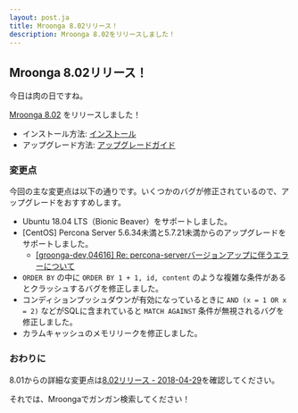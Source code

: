 ```yaml
---
layout: post.ja
title: Mroonga 8.02リリース！
description: Mroonga 8.02をリリースしました！
---
```


## Mroonga 8.02リリース！

今日は肉の日ですね。

[Mroonga 8.02](/ja/docs/news.html#release-8-02) をリリースしました！

* インストール方法: [インストール](/ja/docs/install.html)
* アップグレード方法: [アップグレードガイド](/ja/docs/upgrade.html)

### 変更点

今回の主な変更点は以下の通りです。いくつかのバグが修正されているので、アップグレードをおすすめします。

* Ubuntu 18.04 LTS（Bionic Beaver）をサポートしました。
* [CentOS] Percona Server 5.6.34未満と5.7.21未満からのアップグレードをサポートしました。
  * [\[groonga-dev,04616\] Re: percona-serverバージョンアップに伴うエラーについて](https://lists.osdn.me/mailman/archives/groonga-dev/2018-April/004619.html)
* `ORDER BY` の中に `ORDER BY 1 + 1, id, content` のような複雑な条件があるとクラッシュするバグを修正しました。
* コンディションプッシュダウンが有効になっているときに `AND (x = 1 OR x = 2)` などがSQLに含まれていると `MATCH AGAINST` 条件が無視されるバグを修正しました。
* カラムキャッシュのメモリリークを修正しました。

### おわりに

8.01からの詳細な変更点は[8.02リリース - 2018-04-29](/ja/docs/news.html#release-8-02)を確認してください。

それでは、Mroongaでガンガン検索してください！
